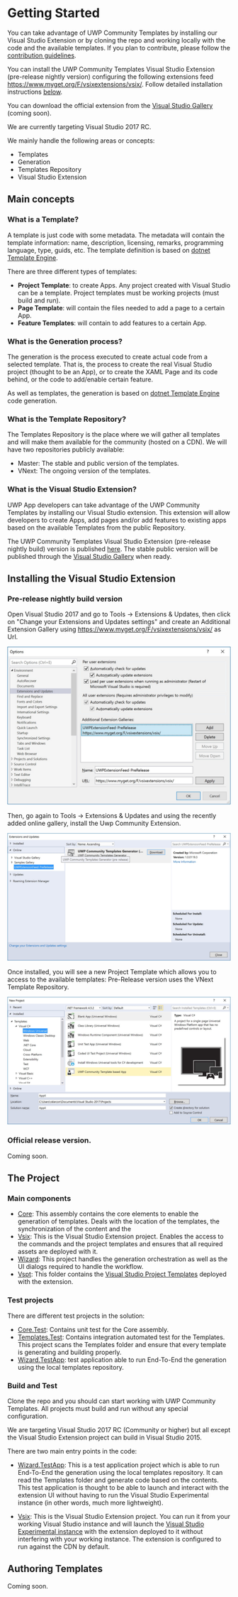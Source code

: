 Getting Started
===============
You can take advantage of UWP Community Templates by installing our Visual Studio Extension or by cloning the repo and working locally with the code and the available templates. If you plan to contribute, please follow the [contribution guidelines](https://github.com/Microsoft/UWPCommunityTemplates/blob/master/contributing.md).  

You can install the UWP Community Templates Visual Studio Extension (pre-release nightly version) configuring the following extensions feed https://www.myget.org/F/vsixextensions/vsix/. Follow detailed installation instructions [below](#the-project).

You can download the official extension from the [Visual Studio Gallery](https://visualstudiogallery.msdn.microsoft.com/) (coming soon).

We are currently targeting Visual Studio 2017 RC.

We mainly handle the following areas or concepts:
* Templates
* Generation
* Templates Repository
* Visual Studio Extension

## Main concepts
### What is a Template?
A template is just code with some metadata. The metadata will contain the template information: name, description, licensing, remarks, programming language, type, guids, etc. The template definition is based on [dotnet Template Engine](https://github.com/dotnet/templating).

There are three different types of templates:
* **Project Template**: to create Apps. Any project created with Visual Studio can be a template. Project templates must be working projects (must build and run).
* **Page Template**: will contain the files needed to add a page to a certain App.
* **Feature Templates**: will contain to add features to a certain App.

### What is the Generation process?
The generation is the process executed to create actual code from a selected template. That is, the process to create the real Visual Studio project (thought to be an App), or to create the XAML Page and its code behind, or the code to add/enable certain feature.

As well as templates, the generation is based on [dotnet Template Engine](https://github.com/dotnet/templating) code generation.

### What is the Template Repository?
The Templates Repository is the place where we will gather all templates and will make them available for the community (hosted on a CDN). We will have two repositories publicly available:
* Master: The stable and public version of the templates.
* VNext: The ongoing version of the templates.

### What is the Visual Studio Extension?
UWP App developers can take advantage of the UWP Community Templates by installing our Visual Studio extension. This extension will allow developers to create Apps, add pages and/or add features to existing apps based on the available Templates from the public Repository. 

The UWP Community Templates Visual Studio Extension (pre-release nightly build) version is published [here](). The stable public version will be published through the [Visual Studio Gallery](https://visualstudiogallery.msdn.microsoft.com/) when ready.

## Installing the Visual Studio Extension
### Pre-release nightly build version
Open Visual Studio 2017 and go to Tools -> Extensions & Updates, then click on "Change your Extensions and Updates settings" and create an Additional Extension Gallery using https://www.myget.org/F/vsixextensions/vsix/ as Url.

![Configure Additional Extension Gallery](resources/vsix/configurefeed.jpg)

Then, go again to Tools -> Extensions & Updates and using the recently added online gallery, install the Uwp Community Extension.

![Install UWP Community Templates extension](resources/vsix/onlinefeed.jpg)

Once installed, you will see a new Project Template which allows you to access to the available templates: Pre-Release version uses the VNext Template Repository.

![File New Project](resources/vsix/filenew.jpg)

### Official release version.
Coming soon.


## The Project
### Main components
* [Core](../code/src): This assembly contains the core elements to enable the generation of templates. Deals with the location of the templates, the synchronization of the content and the  
* [Vsix](../code/src): This is the Visual Studio Extension project. Enables the access to the commands and the project templates and ensures that all required assets are deployed with it.
* [Wizard](../code/src): This project handles the generation orchestration as well as the UI dialogs required to handle the workflow.
* [Vspt](../code/src): This folder contains the [Visual Studio Project Templates](https://msdn.microsoft.com/library/ms247121.aspx) deployed with the extension.

### Test projects
There are different test projects in the solution:
* [Core.Test](../code/test/): Contains unit test for the Core assembly.
* [Templates.Test](../code/test/): Contains integration automated test for the Templates. This project scans the Templates folder and ensure that every template is generating and building properly.
* [Wizard.TestApp](../code/test/): test application able to run End-To-End the generation using the local templates repository.

### Build and Test
Clone the repo and you should can start working with UWP Community Templates. All projects must build and run without any special configuration.

We are targeting Visual Studio 2017 RC (Community or higher) but all except the Visual Studio Extension project can build in Visual Studio 2015. 

There are two main entry points in the code:
* [Wizard.TestApp](../code/test/): This is a test application project which is able to run End-To-End the generation using the local templates repository. It can read the Templates folder and generate code based on the contents. This test application is thought to be able to launch and interact with the extension UI without having to run the Visual Studio Experimental instance (in other words, much more lightweight). 

* [Vsix](../code/src): This is the Visual Studio Extension project. You can run it from your working Visual Studio instance and will launch the [Visual Studio Experimental instance](https://msdn.microsoft.com/library/bb166560(v=vs.140).aspx) with the extension deployed to it without interfering with your working instance. The extension is configured to run against the CDN by default.

## Authoring Templates
Coming soon.

